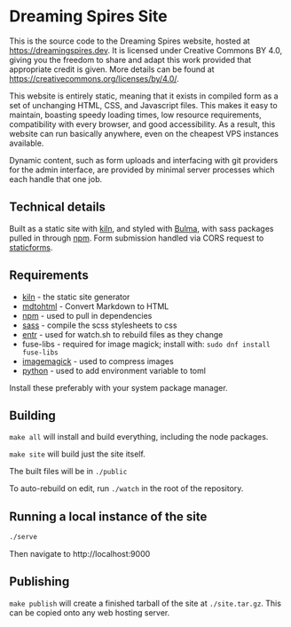 # Dreaming Spires Site

This is the source code to the Dreaming Spires website, hosted at https://dreamingspires.dev.  It is licensed under Creative Commons BY 4.0, giving you the freedom to share and adapt this work provided that appropriate credit is given.
More details can be found at https://creativecommons.org/licenses/by/4.0/.

This website is entirely static, meaning that it exists in compiled form as a set of unchanging HTML, CSS, and Javascript files.
This makes it easy to maintain, boasting speedy loading times, low resource requirements, compatibility with every browser, and good accessibility.
As a result, this website can run basically anywhere, even on the cheapest VPS instances available.

Dynamic content, such as form uploads and interfacing with git providers for the admin interface, are provided by minimal server processes which each handle that one job.

## Technical details

Built as a static site with [kiln](https://sr.ht/~adnano/kiln/), and styled with [Bulma](https://bulma.io/), with sass packages pulled in through [npm](https://www.npmjs.com/).
Form submission handled via CORS request to [staticforms](https://github.com/dreamingspires/staticforms).

## Requirements

* [kiln](https://sr.ht/~adnano/kiln/) - the static site generator
* [mdtohtml](https://git.sr.ht/~adnano/mdtohtml) - Convert Markdown to HTML
* [npm](https://www.npmjs.com/) - used to pull in dependencies
* [sass](https://sass-lang.com/) - compile the scss stylesheets to css
* [entr](https://eradman.com/entrproject/) - used for watch.sh to rebuild files as they change
* fuse-libs - required for image magick; install with: `sudo dnf install fuse-libs`
* [imagemagick](https://imagemagick.org/) - used to compress images
* [python](https://www.python.org/downloads/) - used to add environment variable to toml

Install these preferably with your system package manager.

## Building

`make all` will install and build everything, including the node packages.

`make site` will build just the site itself.

The built files will be in `./public`

To auto-rebuild on edit, run `./watch` in the root of the repository.

## Running a local instance of the site

```sh
./serve
```

Then navigate to http://localhost:9000

## Publishing

`make publish` will create a finished tarball of the site at `./site.tar.gz`.
This can be copied onto any web hosting server.
